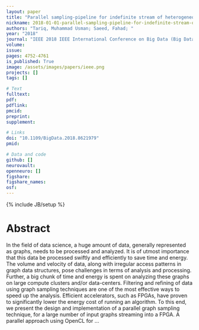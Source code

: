 ```yaml
---
layout: paper
title: "Parallel sampling-pipeline for indefinite stream of heterogeneous graphs using OpenCL for FPGAs"
nickname: 2018-01-01-parallel-sampling-pipeline-for-indefinite-stream-of-heterogeneous-graphs-using-opencl-for-fpgas
authors: "Tariq, Muhammad Usman; Saeed, Fahad; "
year: "2018"
journal: "IEEE 2018 IEEE International Conference on Big Data (Big Data)"
volume: 
issue:
pages: 4752-4761
is_published: True
image: /assets/images/papers/ieee.png
projects: []
tags: []

# Text
fulltext:
pdf:
pdflink:
pmcid:
preprint: 
supplement:

# Links
doi: "10.1109/BigData.2018.8621979"
pmid:

# Data and code
github: []
neurovault:
openneuro: []
figshare:
figshare_names:
osf:
---
```

{% include JB/setup %}

# Abstract

In the field of data science, a huge amount of data, generally represented as graphs, needs to be processed and analyzed. It is of utmost importance that this data be processed swiftly and efficiently to save time and energy. The volume and velocity of data, along with irregular access patterns in graph data structures, pose challenges in terms of analysis and processing. Further, a big chunk of time and energy is spent on analyzing these graphs on large compute clusters and/or data-centers. Filtering and refining of data using graph sampling techniques are one of the most effective ways to speed up the analysis. Efficient accelerators, such as FPGAs, have proven to significantly lower the energy cost of running an algorithm. To this end, we present the design and implementation of a parallel graph sampling technique, for a large number of input graphs streaming into a FPGA. A parallel approach using OpenCL for …
